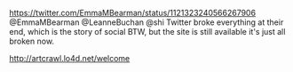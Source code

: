 https://twitter.com/EmmaMBearman/status/1121323240566267906 @EmmaMBearman @LeanneBuchan @shi Twitter broke everything at their end, which is the story of social BTW, but the site is still available it's just all broken now.

http://artcrawl.lo4d.net/welcome